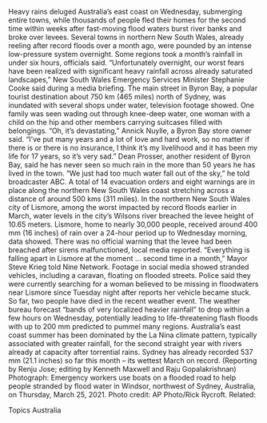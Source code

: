 Heavy rains deluged Australia’s east coast on Wednesday, submerging entire towns, while thousands of people fled their homes for the second time within weeks after fast-moving flood waters burst river banks and broke over levees.
Several towns in northern New South Wales, already reeling after record floods over a month ago, were pounded by an intense low-pressure system overnight. Some regions took a month’s rainfall in under six hours, officials said.
“Unfortunately overnight, our worst fears have been realized with significant heavy rainfall across already saturated landscapes,” New South Wales Emergency Services Minister Stephanie Cooke said during a media briefing.
The main street in Byron Bay, a popular tourist destination about 750 km (465 miles) north of Sydney, was inundated with several shops under water, television footage showed. One family was seen wading out through knee-deep water, one woman with a child on the hip and other members carrying suitcases filled with belongings.
“Oh, it’s devastating,” Annick Nuylle, a Byron Bay store owner said. “I’ve put many years and a lot of love and hard work, so no matter if there is or there is no insurance, I think it’s my livelihood and it has been my life for 17 years, so it’s very sad.”
Dean Prosser, another resident of Byron Bay, said he has never seen so much rain in the more than 50 years he has lived in the town. “We just had too much water fall out of the sky,” he told broadcaster ABC.
A total of 14 evacuation orders and eight warnings are in place along the northern New South Wales coast stretching across a distance of around 500 kms (311 miles).
In the northern New South Wales city of Lismore, among the worst impacted by record floods earlier in March, water levels in the city’s Wilsons river breached the levee height of 10.65 meters. Lismore, home to nearly 30,000 people, received around 400 mm (16 inches) of rain over a 24-hour period up to Wednesday morning, data showed.
There was no official warning that the levee had been breached after sirens malfunctioned, local media reported.
“Everything is falling apart in Lismore at the moment … second time in a month,” Mayor Steve Krieg told Nine Network. Footage in social media showed stranded vehicles, including a caravan, floating on flooded streets.
Police said they were currently searching for a woman believed to be missing in floodwaters near Lismore since Tuesday night after reports her vehicle became stuck. So far, two people have died in the recent weather event.
The weather bureau forecast “bands of very localized heavier rainfall” to drop within a few hours on Wednesday, potentially leading to life-threatening flash floods with up to 200 mm predicted to pummel many regions.
Australia’s east coast summer has been dominated by the La Nina climate pattern, typically associated with greater rainfall, for the second straight year with rivers already at capacity after torrential rains. Sydney has already recorded 537 mm (21.1 inches) so far this month – its wettest March on record.
(Reporting by Renju Jose; editing by Kenneth Maxwell and Raju Gopalakrishnan)
Photograph: Emergency workers use boats on a flooded road to help people stranded by flood water in Windsor, northwest of Sydney, Australia, on Thursday, March 25, 2021. Photo credit: AP Photo/Rick Rycroft.
Related:

Topics
Australia
